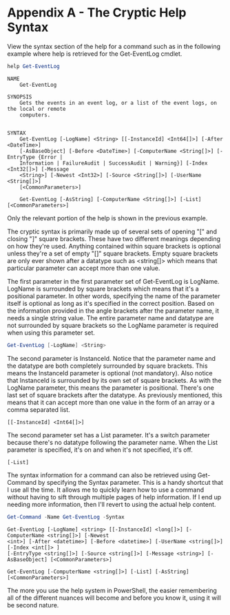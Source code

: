 # Appendix A - The Cryptic Help Syntax

View the syntax section of the help for a command such as in the following example where help is retrieved for the Get-EventLog cmdlet.

```powershell
help Get-EventLog
```

```Output
NAME
    Get-EventLog

SYNOPSIS
    Gets the events in an event log, or a list of the event logs, on the local or remote
    computers.


SYNTAX
    Get-EventLog [-LogName] <String> [[-InstanceId] <Int64[]>] [-After <DateTime>]
    [-AsBaseObject] [-Before <DateTime>] [-ComputerName <String[]>] [-EntryType {Error |
    Information | FailureAudit | SuccessAudit | Warning}] [-Index <Int32[]>] [-Message
    <String>] [-Newest <Int32>] [-Source <String[]>] [-UserName <String[]>]
    [<CommonParameters>]

    Get-EventLog [-AsString] [-ComputerName <String[]>] [-List] [<CommonParameters>]
```

Only the relevant portion of the help is shown in the previous example.

The cryptic syntax is primarily made up of several sets of opening "[" and closing "]" square
brackets. These have two different meanings depending on how they're used. Anything contained within
square brackets is optional unless they're a set of empty "[]" square brackets. Empty square
brackets are only ever shown after a datatype such as <string[]> which means that particular
parameter can accept more than one value.

The first parameter in the first parameter set of Get-EventLog is LogName. LogName is surrounded by
square brackets which means that it's a positional parameter. In other words, specifying the name of
the parameter itself is optional as long as it's specified in the correct position. Based on the
information provided in the angle brackets after the parameter name, it needs a single string value.
The entire parameter name and datatype are not surrounded by square brackets so the LogName
parameter is required when using this parameter set.

```powershell
Get-EventLog [-LogName] <String>
```

The second parameter is InstanceId. Notice that the parameter name and the datatype are both
completely surrounded by square brackets. This means the InstanceId parameter is optional (not
mandatory). Also notice that InstanceId is surrounded by its own set of square brackets. As with the
LogName parameter, this means the parameter is positional. There's one last set of square brackets
after the datatype. As previously mentioned, this means that it can accept more than one value in
the form of an array or a comma separated list.

```
[[-InstanceId] <Int64[]>]
```

The second parameter set has a List parameter. It's a switch parameter because there's no datatype
following the parameter name. When the List parameter is specified, it's on and when it's not
specified, it's off.

```
[-List]
```

The syntax information for a command can also be retrieved using Get-Command by specifying the
Syntax parameter. This is a handy shortcut that I use all the time. It allows me to quickly learn
how to use a command without having to sift through multiple pages of help information. If I end up
needing more information, then I'll revert to using the actual help content.

```powershell
Get-Command -Name Get-EventLog -Syntax
```

```Output
Get-EventLog [-LogName] <string> [[-InstanceId] <long[]>] [-ComputerName <string[]>] [-Newest
<int>] [-After <datetime>] [-Before <datetime>] [-UserName <string[]>] [-Index <int[]> ]
[-EntryType <string[]>] [-Source <string[]>] [-Message <string>] [-AsBaseObject] [<CommonParameters>]

Get-EventLog [-ComputerName <string[]>] [-List] [-AsString] [<CommonParameters>]
```

The more you use the help system in PowerShell, the easier remembering all of the different nuances
will become and before you know it, using it will be second nature.
